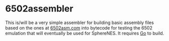 # 6502assembler
This is/will be a very simple assembler for building basic assembly files based on the ones at [6502asm.com](http://6502asm.com) into bytecode for testing the 6502 emulation that will eventually be used for SphereNES. It requires [Go](https://golang.org) to build.
